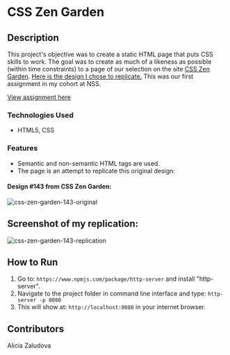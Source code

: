 # CSS Zen Garden
## Description
This project's objective was to create a static HTML page that puts CSS skills to work. The goal was to create as much of a likeness as possible (within time constraints) to a page of our selection on the site [CSS Zen Garden](http://www.csszengarden.com/). [Here is the design I chose to replicate.](http://www.csszengarden.com/143/) This was our first assignment in my cohort at NSS.

[View assignment here](https://github.com/nss-nightclass-projects/exercise-vault/blob/master/CSS_zen_garden_challenge.md)

### Technologies Used
- HTML5, CSS

### Features
- Semantic and non-semantic HTML tags are used.
- The page is an attempt to replicate this original design:
#### Design #143 from CSS Zen Garden:
![css-zen-garden-143-original](https://user-images.githubusercontent.com/33577725/38698317-433bd39e-3e5a-11e8-9d01-d409c969c78f.png)

## Screenshot of my replication:
![css-zen-garden-143-replication](https://user-images.githubusercontent.com/33577725/38698332-4dcb8f98-3e5a-11e8-9ac6-4589e15d79ab.png)

## How to Run
1. Go to: `https://www.npmjs.com/package/http-server` and install "http-server".  
2. Navigate to the project folder in command line interface and type: `http-server -p 8080`  
3. This will show at: `http://localhost:8080` in your internet browser.

## Contributors
Alicia Zaludova